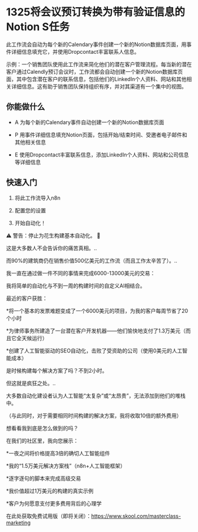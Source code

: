 # 1325将会议预订转换为带有验证信息的Notion S任务

此工作流会自动为每个新的Calendary事件创建一个新的Notion数据库页面，用事件详细信息填充它，并使用Dropcontact丰富联系人信息。

示例：一个销售团队使用此工作流来简化他们的潜在客户管理流程。每当新的潜在客户通过Calendly预订会议时，工作流都会自动创建一个新的Notion数据库页面，其中包含潜在客户的联系信息，包括他们的LinkedIn个人资料、网站和其他相关详细信息。这有助于销售团队保持组织有序，并对其渠道有一个集中的视图。

## 你能做什么

- A 为每个新的Calendary事件自动创建一个新的Notion数据库页面

- P 用事件详细信息填充Notion页面，包括开始/结束时间、受邀者电子邮件和其他相关信息

- E 使用Dropcontact丰富联系信息，添加LinkedIn个人资料、网站和公司信息等详细信息

## 快速入门

1.  将此工作流导入n8n

2.  配置您的设置

3.  开始自动化！

⚠️ 警告：停止为花生构建基本自动化。 🚫

这是大多数人不会告诉你的痛苦真相。..

而90%的建筑商仍在销售价值500亿美元的工作流（而且工作太辛苦了）。..

我一直在通过做一件不同的事情来完成6000-13000美元的交易：

我将简单的自动化与不到一周的构建时间的自定义AI相结合。

最近的客户获胜：

*将一个基本的发票难题变成了一个6000美元的项目，为我的客户每周节省了20个小时

*为律师事务所建造了一台潜在客户开发机器——他们愉快地支付了1.3万美元（而且它全天候运行）

*创建了人工智能驱动的SEO自动化，击败了受资助的公司（使用0美元的人工智能成本）

是时候构建每个解决方案了吗？不到2小时。

但这就是疯狂之处。..

大多数自动化建设者认为人工智能“太复杂”或“太昂贵”，无法添加到他们的堆栈中。

（与此同时，对于需要相同时间构建的解决方案，我将收取10倍的额外费用）

想看看我到底是怎么做到的吗？

在我们的社区里，我向您展示：

*一夜之间将价格提高3倍的确切人工智能组件

*我的“1.5万美元解决方案栈”（n8n+人工智能框架）

*逐字逐句的脚本来完成高级交易

*我价值超过1万美元的构建的真实示例

*客户为何愿意支付更多费用背后的心理学

在此处获取免费试用版（即将关闭）：https://www.skool.com/masterclass-marketing

